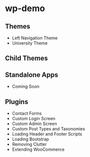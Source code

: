 # wp-demo

## Themes
* Left Navigation Theme
* University Theme

## Child Themes

## Standalone Apps
* Coming Soon

## Plugins
* Contact Forms
* Custom Login Screen
* Custom Admin Screen
* Custom Post Types and Taxonomies
* Loading Header and Footer Scripts
* Loading Bootstrap
* Removing Clutter
* Extending WooCommerce
